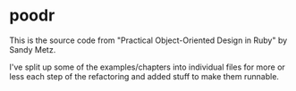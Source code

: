 poodr
=====

This is the source code from
"Practical Object-Oriented Design in Ruby" by Sandy Metz.

I've split up some of the examples/chapters into individual files for more
or less each step of the refactoring and added stuff to make them runnable.
